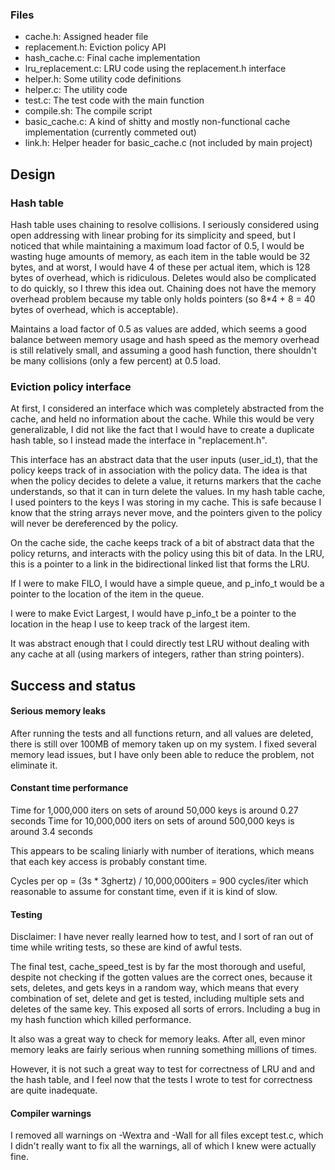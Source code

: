 ### Files

* cache.h: Assigned header file
* replacement.h: Eviction policy API
* hash_cache.c: Final cache implementation
* lru_replacement.c: LRU code using the replacement.h interface
* helper.h: Some utility code definitions
* helper.c:  The utility code
* test.c: The test code with the main function
* compile.sh: The compile script
* basic_cache.c: A kind of shitty and mostly non-functional cache implementation (currently commeted out)
* link.h: Helper header for basic_cache.c (not included by main project)


## Design

### Hash table

Hash table uses chaining to resolve collisions. I seriously considered using open addressing with linear probing for its simplicity and speed, but I noticed that while maintaining a maximum load factor of 0.5, I would be wasting huge amounts of memory, as each item in the table would be 32 bytes, and at worst, I would have 4 of these per actual item, which is 128 bytes of overhead, which is ridiculous. Deletes would also be complicated to do quickly, so I threw this idea out. Chaining does not have the memory overhead problem because  my table only holds pointers (so 8*4 + 8 = 40 bytes of overhead, which is acceptable).

Maintains a load factor of 0.5 as values are added, which seems a good balance between memory usage and hash speed as the memory overhead is still relatively small, and assuming a good hash function, there shouldn't be many collisions (only a few percent) at 0.5 load.

### Eviction policy interface

At first, I considered an interface which was completely abstracted from the cache, and held no information about the cache. While this would be very generalizable, I did not like the fact that I would have to create a duplicate hash table, so I instead made the interface in "replacement.h".

This interface has an abstract data that the user inputs (user_id_t), that the policy keeps track of in association with the policy data. The idea is that when the policy decides to delete a value, it returns markers that the cache understands, so that it can in turn delete the values. In my hash table cache, I used pointers to the keys I was storing in my cache. This is safe because I know that the string arrays never move, and the pointers given to the policy will never be dereferenced by the policy.

On the cache side, the cache keeps track of a bit of abstract data that the policy returns, and interacts with the policy using this bit of data. In the LRU, this is a pointer to a link in the bidirectional linked list that forms the LRU.

If I were to make FILO, I would have a simple queue, and p_info_t would be a pointer to the location  of the item in the queue.

I were to make Evict Largest, I would have p_info_t be a pointer to the location in the heap I use to keep track of the largest item.

It was abstract enough that I could directly test LRU without dealing with any cache at all (using markers of integers, rather than string pointers).

## Success and status

#### Serious memory leaks

After running the tests and all functions return, and all values are deleted, there is still over 100MB of memory taken up on my system. I fixed several memory lead issues, but I have only been able to reduce the problem, not eliminate it.

#### Constant time performance

Time for 1,000,000 iters on sets of around 50,000 keys is around 0.27 seconds
Time for 10,000,000 iters on sets of around 500,000 keys is around 3.4 seconds

This appears to be scaling liniarly with number of iterations, which means that each key access is probably constant time.

Cycles per op = (3s * 3ghertz) / 10,000,000iters = 900 cycles/iter which reasonable to assume for constant time, even if it is kind of slow.

#### Testing

Disclaimer: I have never really learned how to test, and I sort of ran out of time while writing tests, so these are kind of awful tests.

The final test, cache_speed_test is by far the most thorough and useful, despite not checking if the gotten values are the correct ones, because it sets, deletes, and gets keys in a random way, which means that every combination of set, delete and get is tested, including multiple sets and deletes of the same key. This exposed all sorts of errors. Including a bug in my hash function which killed performance.

It also was a great way to check for memory leaks. After all, even minor memory leaks are fairly serious when running something millions of times.

However, it is not such a great way to test for correctness of LRU and and the hash table, and I feel now that the tests I wrote to test for correctness are quite inadequate.

#### Compiler warnings

I removed all warnings on -Wextra and -Wall for all files except test.c, which I didn't really want to fix all the warnings, all of which I knew were actually fine.
